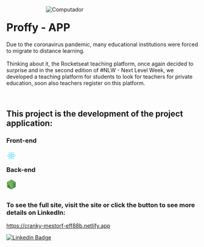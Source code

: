 <img src="https://raw.githubusercontent.com/MicaelliMedeiros/micaellimedeiros/master/image/computer-illustration.png" min-width="400px" max-width="400px" width="400px" align="right" alt="Computador">

# Proffy - APP

<p align="left" font-size="16px">
  Due to the coronavirus pandemic, many educational institutions were forced to migrate to distance learning.
  <br/>
  <br/>
  Thinking about it, the Rocketseat teaching platform, once again decided to surprise and in the second edition of #NLW - Next Level Week, we developed a teaching platform for       students to look for teachers for private education, soon also teachers register on this platform.
</p>

<br/>

##   This project is the development of the project application:

### Front-end


<img align="left" alt="SQL" width="26px" src="https://raw.githubusercontent.com/github/explore/80688e429a7d4ef2fca1e82350fe8e3517d3494d/topics/react-native/react-native.png" />

<br />

### Back-end

<img align="left" alt="Node.js" width="26px" src="https://raw.githubusercontent.com/github/explore/80688e429a7d4ef2fca1e82350fe8e3517d3494d/topics/nodejs/nodejs.png" />

<br/>
<br/>

### To see the full site, visit the site or click the button to see more details on LinkedIn:

https://cranky-mestorf-eff88b.netlify.app


[![Linkedin Badge](https://img.shields.io/badge/-Proffy%20-6633cc?style=flat-square&logo=Linkedin&logoColor=white&link=)](https://www.linkedin.com/posts/lucas-anselmo-moraes-da-silva-543636161_nlw-nodejs-rocketseat-activity-6698351741542400000-fWQB)
